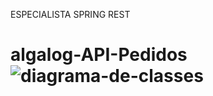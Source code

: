 ESPECIALISTA
SPRING REST

# algalog-API-Pedidos![diagrama-de-classes](https://user-images.githubusercontent.com/105522376/191101065-d3e26dc4-e831-4fee-9172-059df0f5368a.png)

